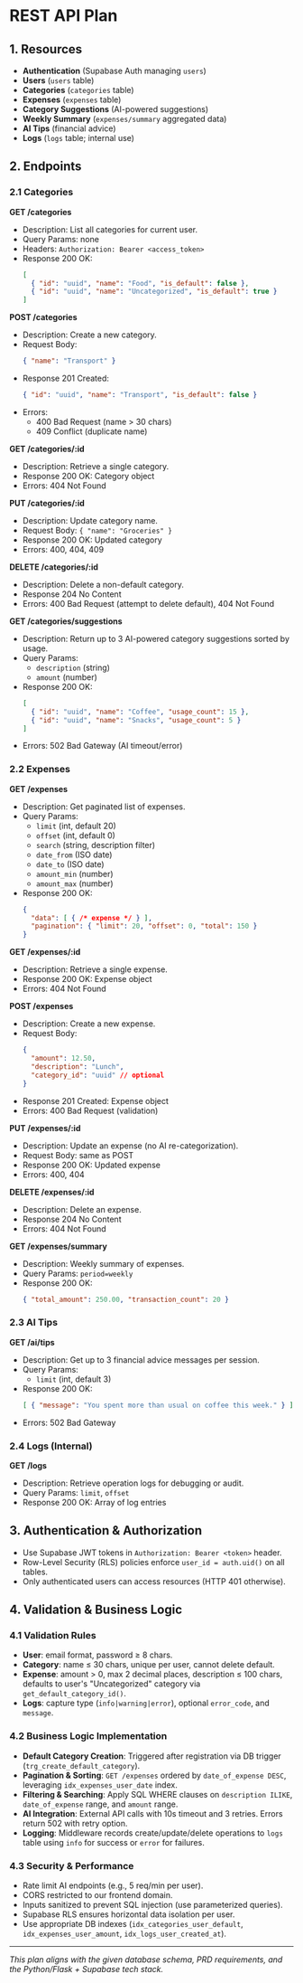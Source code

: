 # REST API Plan

## 1. Resources

- **Authentication** (Supabase Auth managing `users`)
- **Users** (`users` table)
- **Categories** (`categories` table)
- **Expenses** (`expenses` table)
- **Category Suggestions** (AI-powered suggestions)
- **Weekly Summary** (`expenses/summary` aggregated data)
- **AI Tips** (financial advice)
- **Logs** (`logs` table; internal use)

## 2. Endpoints

### 2.1 Categories

**GET /categories**
- Description: List all categories for current user.
- Query Params: none
- Headers: `Authorization: Bearer <access_token>`
- Response 200 OK:
  ```json
  [
    { "id": "uuid", "name": "Food", "is_default": false },
    { "id": "uuid", "name": "Uncategorized", "is_default": true }
  ]
  ```

**POST /categories**
- Description: Create a new category.
- Request Body:
  ```json
  { "name": "Transport" }
  ```
- Response 201 Created:
  ```json
  { "id": "uuid", "name": "Transport", "is_default": false }
  ```
- Errors:
  - 400 Bad Request (name > 30 chars)
  - 409 Conflict (duplicate name)

**GET /categories/:id**
- Description: Retrieve a single category.
- Response 200 OK: Category object
- Errors: 404 Not Found

**PUT /categories/:id**
- Description: Update category name.
- Request Body: `{ "name": "Groceries" }`
- Response 200 OK: Updated category
- Errors: 400, 404, 409

**DELETE /categories/:id**
- Description: Delete a non-default category.
- Response 204 No Content
- Errors: 400 Bad Request (attempt to delete default), 404 Not Found

**GET /categories/suggestions**
- Description: Return up to 3 AI-powered category suggestions sorted by usage.
- Query Params:
  - `description` (string)
  - `amount` (number)
- Response 200 OK:
  ```json
  [
    { "id": "uuid", "name": "Coffee", "usage_count": 15 },
    { "id": "uuid", "name": "Snacks", "usage_count": 5 }
  ]
  ```
- Errors: 502 Bad Gateway (AI timeout/error)

### 2.2 Expenses

**GET /expenses**
- Description: Get paginated list of expenses.
- Query Params:
  - `limit` (int, default 20)
  - `offset` (int, default 0)
  - `search` (string, description filter)
  - `date_from` (ISO date)
  - `date_to` (ISO date)
  - `amount_min` (number)
  - `amount_max` (number)
- Response 200 OK:
  ```json
  {
    "data": [ { /* expense */ } ],
    "pagination": { "limit": 20, "offset": 0, "total": 150 }
  }
  ```

**GET /expenses/:id**
- Description: Retrieve a single expense.
- Response 200 OK: Expense object
- Errors: 404 Not Found

**POST /expenses**
- Description: Create a new expense.
- Request Body:
  ```json
  {
    "amount": 12.50,
    "description": "Lunch",
    "category_id": "uuid" // optional
  }
  ```
- Response 201 Created: Expense object
- Errors: 400 Bad Request (validation)

**PUT /expenses/:id**
- Description: Update an expense (no AI re-categorization).
- Request Body: same as POST
- Response 200 OK: Updated expense
- Errors: 400, 404

**DELETE /expenses/:id**
- Description: Delete an expense.
- Response 204 No Content
- Errors: 404 Not Found

**GET /expenses/summary**
- Description: Weekly summary of expenses.
- Query Params: `period=weekly`
- Response 200 OK:
  ```json
  { "total_amount": 250.00, "transaction_count": 20 }
  ```

### 2.3 AI Tips

**GET /ai/tips**
- Description: Get up to 3 financial advice messages per session.
- Query Params:
  - `limit` (int, default 3)
- Response 200 OK:
  ```json
  [ { "message": "You spent more than usual on coffee this week." } ]
  ```
- Errors: 502 Bad Gateway

### 2.4 Logs (Internal)

**GET /logs**
- Description: Retrieve operation logs for debugging or audit.
- Query Params: `limit`, `offset`
- Response 200 OK: Array of log entries

## 3. Authentication & Authorization

- Use Supabase JWT tokens in `Authorization: Bearer <token>` header.
- Row-Level Security (RLS) policies enforce `user_id = auth.uid()` on all tables.
- Only authenticated users can access resources (HTTP 401 otherwise).

## 4. Validation & Business Logic

### 4.1 Validation Rules
- **User**: email format, password ≥ 8 chars.
- **Category**: name ≤ 30 chars, unique per user, cannot delete default.
- **Expense**: amount > 0, max 2 decimal places, description ≤ 100 chars, defaults to user's "Uncategorized" category via `get_default_category_id()`.
- **Logs**: capture type (`info|warning|error`), optional `error_code`, and `message`.

### 4.2 Business Logic Implementation
- **Default Category Creation**: Triggered after registration via DB trigger (`trg_create_default_category`).
- **Pagination & Sorting**: `GET /expenses` ordered by `date_of_expense DESC`, leveraging `idx_expenses_user_date` index.
- **Filtering & Searching**: Apply SQL WHERE clauses on `description ILIKE`, `date_of_expense` range, and `amount` range.
- **AI Integration**: External API calls with 10s timeout and 3 retries. Errors return 502 with retry option.
- **Logging**: Middleware records create/update/delete operations to `logs` table using `info` for success or `error` for failures.

### 4.3 Security & Performance
- Rate limit AI endpoints (e.g., 5 req/min per user).
- CORS restricted to our frontend domain.
- Inputs sanitized to prevent SQL injection (use parameterized queries).
- Supabase RLS ensures horizontal data isolation per user.
- Use appropriate DB indexes (`idx_categories_user_default`, `idx_expenses_user_amount`, `idx_logs_user_created_at`).

---
*This plan aligns with the given database schema, PRD requirements, and the Python/Flask + Supabase tech stack.* 